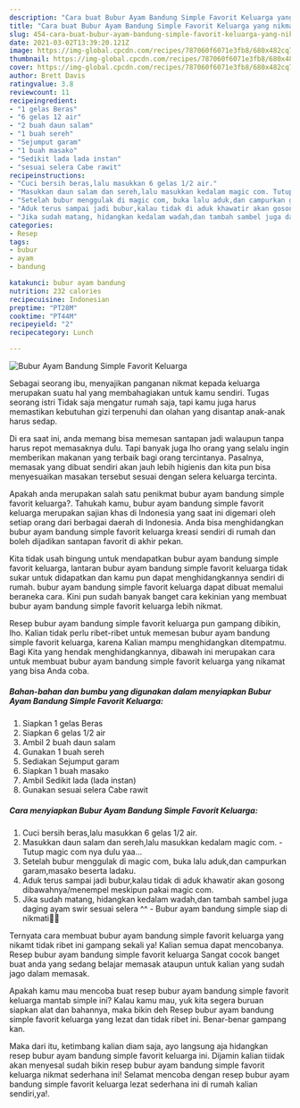 ```yaml
---
description: "Cara buat Bubur Ayam Bandung Simple Favorit Keluarga yang nikmat dan Mudah Dibuat"
title: "Cara buat Bubur Ayam Bandung Simple Favorit Keluarga yang nikmat dan Mudah Dibuat"
slug: 454-cara-buat-bubur-ayam-bandung-simple-favorit-keluarga-yang-nikmat-dan-mudah-dibuat
date: 2021-03-02T13:39:20.121Z
image: https://img-global.cpcdn.com/recipes/787060f6071e3fb8/680x482cq70/bubur-ayam-bandung-simple-favorit-keluarga-foto-resep-utama.jpg
thumbnail: https://img-global.cpcdn.com/recipes/787060f6071e3fb8/680x482cq70/bubur-ayam-bandung-simple-favorit-keluarga-foto-resep-utama.jpg
cover: https://img-global.cpcdn.com/recipes/787060f6071e3fb8/680x482cq70/bubur-ayam-bandung-simple-favorit-keluarga-foto-resep-utama.jpg
author: Brett Davis
ratingvalue: 3.8
reviewcount: 11
recipeingredient:
- "1 gelas Beras"
- "6 gelas 12 air"
- "2 buah daun salam"
- "1 buah sereh"
- "Sejumput garam"
- "1 buah masako"
- "Sedikit lada lada instan"
- "sesuai selera Cabe rawit"
recipeinstructions:
- "Cuci bersih beras,lalu masukkan 6 gelas 1/2 air."
- "Masukkan daun salam dan sereh,lalu masukkan kedalam magic com. Tutup magic com nya dulu yaa..."
- "Setelah bubur menggulak di magic com, buka lalu aduk,dan campurkan garam,masako beserta ladaku."
- "Aduk terus sampai jadi bubur,kalau tidak di aduk khawatir akan gosong dibawahnya/menempel meskipun pakai magic com."
- "Jika sudah matang, hidangkan kedalam wadah,dan tambah sambel juga daging ayam swir sesuai selera ^^ Bubur ayam bandung simple siap di nikmati🥰🙏"
categories:
- Resep
tags:
- bubur
- ayam
- bandung

katakunci: bubur ayam bandung 
nutrition: 232 calories
recipecuisine: Indonesian
preptime: "PT28M"
cooktime: "PT44M"
recipeyield: "2"
recipecategory: Lunch

---
```



![Bubur Ayam Bandung Simple Favorit Keluarga](https://img-global.cpcdn.com/recipes/787060f6071e3fb8/680x482cq70/bubur-ayam-bandung-simple-favorit-keluarga-foto-resep-utama.jpg)

Sebagai seorang ibu, menyajikan panganan nikmat kepada keluarga merupakan suatu hal yang membahagiakan untuk kamu sendiri. Tugas seorang istri Tidak saja mengatur rumah saja, tapi kamu juga harus memastikan kebutuhan gizi terpenuhi dan olahan yang disantap anak-anak harus sedap.

Di era  saat ini, anda memang bisa memesan santapan jadi walaupun tanpa harus repot memasaknya dulu. Tapi banyak juga lho orang yang selalu ingin memberikan makanan yang terbaik bagi orang tercintanya. Pasalnya, memasak yang dibuat sendiri akan jauh lebih higienis dan kita pun bisa menyesuaikan masakan tersebut sesuai dengan selera keluarga tercinta. 



Apakah anda merupakan salah satu penikmat bubur ayam bandung simple favorit keluarga?. Tahukah kamu, bubur ayam bandung simple favorit keluarga merupakan sajian khas di Indonesia yang saat ini digemari oleh setiap orang dari berbagai daerah di Indonesia. Anda bisa menghidangkan bubur ayam bandung simple favorit keluarga kreasi sendiri di rumah dan boleh dijadikan santapan favorit di akhir pekan.

Kita tidak usah bingung untuk mendapatkan bubur ayam bandung simple favorit keluarga, lantaran bubur ayam bandung simple favorit keluarga tidak sukar untuk didapatkan dan kamu pun dapat menghidangkannya sendiri di rumah. bubur ayam bandung simple favorit keluarga dapat dibuat memalui beraneka cara. Kini pun sudah banyak banget cara kekinian yang membuat bubur ayam bandung simple favorit keluarga lebih nikmat.

Resep bubur ayam bandung simple favorit keluarga pun gampang dibikin, lho. Kalian tidak perlu ribet-ribet untuk memesan bubur ayam bandung simple favorit keluarga, karena Kalian mampu menghidangkan ditempatmu. Bagi Kita yang hendak menghidangkannya, dibawah ini merupakan cara untuk membuat bubur ayam bandung simple favorit keluarga yang nikamat yang bisa Anda coba.

<!--inarticleads1-->

##### Bahan-bahan dan bumbu yang digunakan dalam menyiapkan Bubur Ayam Bandung Simple Favorit Keluarga:

1. Siapkan 1 gelas Beras
1. Siapkan 6 gelas 1/2 air
1. Ambil 2 buah daun salam
1. Gunakan 1 buah sereh
1. Sediakan Sejumput garam
1. Siapkan 1 buah masako
1. Ambil Sedikit lada (lada instan)
1. Gunakan sesuai selera Cabe rawit




<!--inarticleads2-->

##### Cara menyiapkan Bubur Ayam Bandung Simple Favorit Keluarga:

1. Cuci bersih beras,lalu masukkan 6 gelas 1/2 air.
1. Masukkan daun salam dan sereh,lalu masukkan kedalam magic com. - Tutup magic com nya dulu yaa...
1. Setelah bubur menggulak di magic com, buka lalu aduk,dan campurkan garam,masako beserta ladaku.
1. Aduk terus sampai jadi bubur,kalau tidak di aduk khawatir akan gosong dibawahnya/menempel meskipun pakai magic com.
1. Jika sudah matang, hidangkan kedalam wadah,dan tambah sambel juga daging ayam swir sesuai selera ^^ - Bubur ayam bandung simple siap di nikmati🥰🙏




Ternyata cara membuat bubur ayam bandung simple favorit keluarga yang nikamt tidak ribet ini gampang sekali ya! Kalian semua dapat mencobanya. Resep bubur ayam bandung simple favorit keluarga Sangat cocok banget buat anda yang sedang belajar memasak ataupun untuk kalian yang sudah jago dalam memasak.

Apakah kamu mau mencoba buat resep bubur ayam bandung simple favorit keluarga mantab simple ini? Kalau kamu mau, yuk kita segera buruan siapkan alat dan bahannya, maka bikin deh Resep bubur ayam bandung simple favorit keluarga yang lezat dan tidak ribet ini. Benar-benar gampang kan. 

Maka dari itu, ketimbang kalian diam saja, ayo langsung aja hidangkan resep bubur ayam bandung simple favorit keluarga ini. Dijamin kalian tiidak akan menyesal sudah bikin resep bubur ayam bandung simple favorit keluarga nikmat sederhana ini! Selamat mencoba dengan resep bubur ayam bandung simple favorit keluarga lezat sederhana ini di rumah kalian sendiri,ya!.


